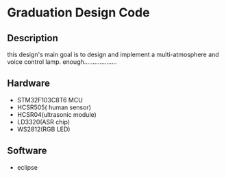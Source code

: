 # Graduation Design Code

## Description

this design's main goal is to design and implement a multi-atmosphere and voice control lamp.
enough...................


## Hardware

- STM32F103C8T6 MCU
- HCSR505( human sensor)
- HCSR04(ultrasonic module)
- LD3320(ASR chip)
- WS2812(RGB LED)


## Software

- eclipse

